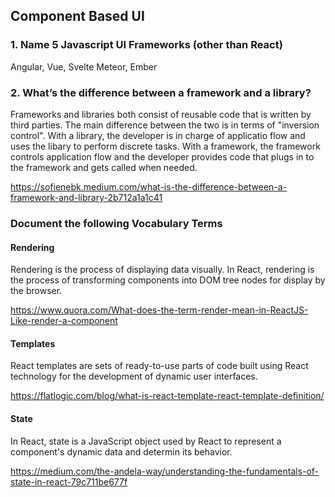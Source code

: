 ## Component Based UI

### 1. Name 5 Javascript UI Frameworks (other than React)

Angular, Vue, Svelte Meteor, Ember

### 2. What’s the difference between a framework and a library?

Frameworks and libraries both consist of reusable code that is written by third parties. The main difference between the two is in terms of "inversion control". With a library, the developer is in charge of applicatio flow and uses the libary to perform discrete tasks. With a framework, the framework controls application flow and the developer provides code that plugs in to the framework and gets called when needed.

https://sofienebk.medium.com/what-is-the-difference-between-a-framework-and-library-2b712a1a1c41

### Document the following Vocabulary Terms

#### Rendering

Rendering is the process of displaying data visually. In React, rendering is the process of transforming components into DOM tree nodes for display by the browser.

https://www.quora.com/What-does-the-term-render-mean-in-ReactJS-Like-render-a-component

#### Templates

React templates are sets of ready-to-use parts of code built using React technology for the development of dynamic user interfaces.

https://flatlogic.com/blog/what-is-react-template-react-template-definition/

#### State

In React, state is a JavaScript object used by React to represent
a component's dynamic data and determin its behavior.

https://medium.com/the-andela-way/understanding-the-fundamentals-of-state-in-react-79c711be677f
